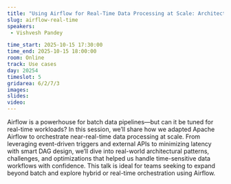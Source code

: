 ```yaml
---
title: "Using Airflow for Real-Time Data Processing at Scale: Architecture, Challenges & Wins"
slug: airflow-real-time
speakers:
 - Vishvesh Pandey

time_start: 2025-10-15 17:30:00
time_end: 2025-10-15 18:00:00
room: Online
track: Use cases
day: 20254
timeslot: 5
gridarea: 6/2/7/3
images:
slides:
video:
---
```


Airflow is a powerhouse for batch data pipelines—but can it be tuned for real-time workloads? In this session, we’ll share how we adapted Apache Airflow to orchestrate near-real-time data processing at scale. From leveraging event-driven triggers and external APIs to minimizing latency with smart DAG design, we’ll dive into real-world architectural patterns, challenges, and optimizations that helped us handle time-sensitive data workflows with confidence. This talk is ideal for teams seeking to expand beyond batch and explore hybrid or real-time orchestration using Airflow.